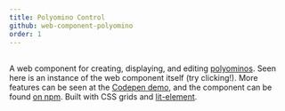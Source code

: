 ```yaml
---
title: Polyomino Control
github: web-component-polyomino
order: 1
---
```


<div class="grid-x grid-margin-x">
    <div class="cell small-12 medium-4">
        <div class="square-aspect">
            <polyomino-control style="padding: 2px" class="square-aspect-inside" size="5" mode="create" value="[[1,1],[1,2],[1,3],[2,2]]"></polyomino-control>
        </div>
    </div>
    <div class="cell small-12 medium-8">
        A web component for creating, displaying, and editing <a href="https://en.wikipedia.org/wiki/Polyomino">polyominos</a>.
        Seen here is an instance of the web component itself (try clicking!).
        More features can be seen at the <a href="https://codepen.io/cemulate/pen/dExpJw">Codepen demo</a>, and the component can be found <a href="https://www.npmjs.com/package/web-component-polyomino">on npm</a>.
        Built with CSS grids and <a href="https://lit-element.polymer-project.org/">lit-element</a>.
    </div>
</div>